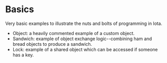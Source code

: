 # Basics

Very basic examples to illustrate the nuts and bolts of programming in Iota.

- Object: a heavily commented example of a custom object.
- Sandwich: example of object exchange logic--combining ham and bread objects to produce a sandwich.
- Lock: example of a shared object which can be accessed if someone has a key.
